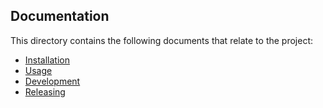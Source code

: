 ## Documentation

This directory contains the following documents that relate to the project:

- [Installation](https://github.com/kyma-project/helm-broker/blob/master/docs/installation.md)
- [Usage](https://github.com/kyma-project/helm-broker/blob/master/docs/usage.md)
- [Development](https://github.com/kyma-project/helm-broker/blob/master/docs/development.md)
- [Releasing](https://github.com/kyma-project/helm-broker/blob/master/docs/releasing.md)
